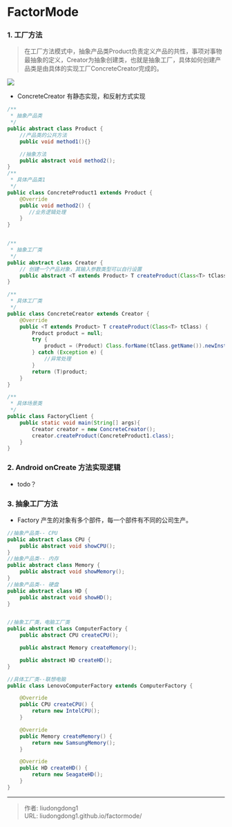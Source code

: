# FactorMode


### 1. 工厂方法

> 在工厂方法模式中，抽象产品类Product负责定义产品的共性，事项对事物最抽象的定义，Creator为抽象创建类，也就是抽象工厂，具体如何创建产品类是由具体的实现工厂ConcreteCreator完成的。

![](https://gitee.com/github-25970295/blogimgv2022/raw/master/6eb8364ad8984f1bb01fa0b2e551e64dtplv-k3u1fbpfcp-zoom-in-crop-mark4536000.png)

- ConcreteCreator 有静态实现，和反射方式实现

```java
/**
 * 抽象产品类
 */
public abstract class Product {
    //产品类的公共方法
    public void method1(){}

    //抽象方法
    public abstract void method2();
}
/**
 * 具体产品类1
 */
public class ConcreteProduct1 extends Product {
    @Override
    public void method2() {
       //业务逻辑处理
    }
}


/**
 * 抽象工厂类
 */
public abstract class Creator {
    // 创建一个产品对象，其输入参数类型可以自行设置
    public abstract <T extends Product> T createProduct(Class<T> tClass) ;
}

/**
 * 具体工厂类
 */
public class ConcreteCreator extends Creator {
    @Override
    public <T extends Product> T createProduct(Class<T> tClass) {
        Product product = null;
        try {
            product = (Product) Class.forName(tClass.getName()).newInstance();
        } catch (Exception e) {
            //异常处理
        }
        return (T)product;
    }
}

/**
 * 具体场景类
 */
public class FactoryClient {
    public static void main(String[] args){
        Creator creator = new ConcreteCreator();
        creator.createProduct(ConcreteProduct1.class);
    }
}
```

### 2. Android onCreate 方法实现逻辑

- todo？

### 3. 抽象工厂方法

- Factory 产生的对象有多个部件，每一个部件有不同的公司生产。

```java
//抽象产品类-- CPU
public abstract class CPU {
    public abstract void showCPU();
}
//抽象产品类-- 内存
public abstract class Memory {
    public abstract void showMemory();
}
//抽象产品类-- 硬盘
public abstract class HD {
    public abstract void showHD();
}


//抽象工厂类，电脑工厂类
public abstract class ComputerFactory {
    public abstract CPU createCPU();

    public abstract Memory createMemory();

    public abstract HD createHD();
}

//具体工厂类--联想电脑
public class LenovoComputerFactory extends ComputerFactory {

    @Override
    public CPU createCPU() {
        return new IntelCPU();
    }

    @Override
    public Memory createMemory() {
        return new SamsungMemory();
    }

    @Override
    public HD createHD() {
        return new SeagateHD();
    }
}
```



---

> 作者: liudongdong1  
> URL: liudongdong1.github.io/factormode/  

